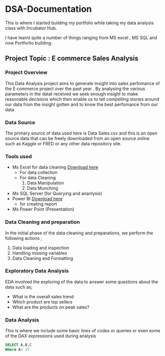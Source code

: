 # DSA-Documentation
This is where I started building my portfolio while taking my data analysis class with Incubator Hub.

I have learnt quite a number of things ranging from MS excel , MS SQL and now Portforlio building.

## Project Topic : E commerce Sales Analysis

### Project Overview
This Data Analysis project aims to generate insight into sales perfomance of the E commerce project
over the past year . By analysing the various parameters in the datat received we seek enough insight
to make reasonable decisions which then enable us to tell compelling stories around our data from 
the insight gotten and to know the best perfomance from our data 

### Data Source
The primary source of data used here is Data Sales.csv and this is an open source data that can 
be freely downloaded from an open source online such as Kaggle or FRED or any other data repository 
site.

### Tools used 
- Ms Excel for data cleaning [Download here](https://www.microsoft.com)
   - For data collection
   - For data Cleaning
     1. Data Manipulation
     2. Data Munching  
- Ms SQL Server  (for Querying and ananlysis)
- Power BI [Download here](https://www.microsoft.com/en-us/download/details.aspx?id=58494)
     - for creating report     
- Ms Power Point (Presentation)

### Data Cleaning and preparation

In the initial phase of the data cleaning and preparations, we perform the following 
actions ;
1. Data loading and inspection
2. Handling missing variables 
3. Data Cleaning and Formatting

### Exploratory Data Analysis
EDA involved the exploring of the data to answer some questions about the data such 
as;
- What is the overall sales trend
-  Which product are top sellers
-   What are the products on peak sales?

### Data Analysis

This is where we include some basic lines of codes or queries or even some of the DAX
expressions used during analysis 

```  SQL
SELECT A,B,C
Where A> 15
```
